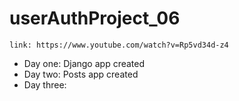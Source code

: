 # userAuthProject_06

```text
link: https://www.youtube.com/watch?v=Rp5vd34d-z4
```

- Day one: Django app created
- Day two: Posts app created
- Day three:

